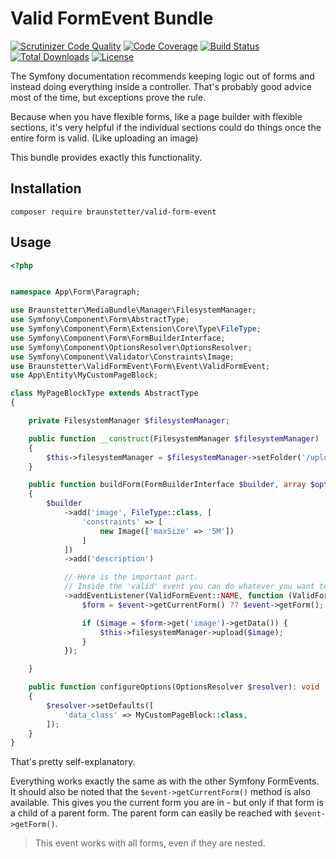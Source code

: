# Valid FormEvent Bundle

[![Scrutinizer Code Quality](https://scrutinizer-ci.com/g/Braunstetter/valid-form-event/badges/quality-score.png?b=main)](https://scrutinizer-ci.com/g/Braunstetter/valid-form-event/?branch=main)
[![Code Coverage](https://scrutinizer-ci.com/g/Braunstetter/valid-form-event/badges/coverage.png?b=main)](https://scrutinizer-ci.com/g/Braunstetter/valid-form-event/?branch=main)
[![Build Status](https://app.travis-ci.com/Braunstetter/valid-form-event.svg?branch=main)](https://app.travis-ci.com/Braunstetter/valid-form-event)
[![Total Downloads](http://poser.pugx.org/braunstetter/valid-form-event/downloads)](https://packagist.org/packages/braunstetter/valid-form-event)
[![License](http://poser.pugx.org/braunstetter/valid-form-event/license)](https://packagist.org/packages/braunstetter/valid-form-event)

The Symfony documentation recommends keeping logic out of forms and instead doing everything inside a controller.
That's probably good advice most of the time, but exceptions prove the rule.

Because when you have flexible forms, like a page builder with flexible sections, it's very helpful if the individual
sections could do things once the entire form is valid. (Like uploading an image)

This bundle provides exactly this functionality.

## Installation

`composer require braunstetter/valid-form-event`

## Usage

```php 
<?php


namespace App\Form\Paragraph;

use Braunstetter\MediaBundle\Manager\FilesystemManager;
use Symfony\Component\Form\AbstractType;
use Symfony\Component\Form\Extension\Core\Type\FileType;
use Symfony\Component\Form\FormBuilderInterface;
use Symfony\Component\OptionsResolver\OptionsResolver;
use Symfony\Component\Validator\Constraints\Image;
use Braunstetter\ValidFormEvent\Form\Event\ValidFormEvent;
use App\Entity\MyCustomPageBlock;

class MyPageBlockType extends AbstractType
{

    private FilesystemManager $filesystemManager;

    public function __construct(FilesystemManager $filesystemManager)
    {
        $this->filesystemManager = $filesystemManager->setFolder('/uploads/images/page_blocks');
    }

    public function buildForm(FormBuilderInterface $builder, array $options): void
    {
        $builder
            ->add('image', FileType::class, [
                'constraints' => [
                    new Image(['maxSize' => '5M'])
                ]
            ])
            ->add('description')

            // Here is the important part.
            // Inside the 'valid' event you can do whatever you want to.
            ->addEventListener(ValidFormEvent::NAME, function (ValidFormEvent $event) {
                $form = $event->getCurrentForm() ?? $event->getForm();

                if ($image = $form->get('image')->getData()) {
                    $this->filesystemManager->upload($image);
                }
            });

    }

    public function configureOptions(OptionsResolver $resolver): void
    {
        $resolver->setDefaults([
            'data_class' => MyCustomPageBlock::class,
        ]);
    }
}

```

That's pretty self-explanatory.

Everything works exactly the same as with the other Symfony FormEvents.
It should also be noted that the `$event->getCurrentForm()` method is also available. This gives you the current form you are in - but only if that form is a child of a parent form. The parent form can easily be reached with `$event->getForm()`.

> This event works with all forms, even if they are nested.



